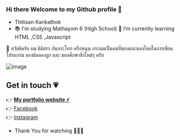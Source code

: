 ### Hi there Welcome to my Github profile 👋
- Thitisan Kankathok
- :books: I'm studying Mathayom 6 (High School)
🌱 I’m currently learning HTML ,CSS ,Javascript

:raising_hand: สวัสดีครับ ผม ธิติสรร กันกระโทก หรือหนุน กระผมเป็นคนที่ชอบและหลงไหลในการเขียนโปรแกรม ลองผิดลองถูก และ ชอบศึกษาสิ่งใหม่ๆ ครับ


![image](https://www.img.in.th/images/a3aa27af570906570e831df5fa129851.jpg)


## Get in touch :heartpulse:
:point_right: **[My portfolio website :zap:](https://noontts.github.io/)**<br>
:point_right: [Facebook](https://www.facebook.com/profile.php?id=100003297360023)<br>
:point_right: [Instagram](https://www.instagram.com/stt.enenon_/)<br>
- Thank You for watching :muscle::muscle::muscle:
<!--
**noontts/noontts** is a ✨ _special_ ✨ repository because its `README.md` (this file) appears on your GitHub profile.

Here are some ideas to get you started:

- 🔭 I’m currently working on ...
- 🌱 I’m currently learning ...
- 👯 I’m looking to collaborate on ...
- 🤔 I’m looking for help with ...
- 💬 Ask me about ...
- 😄 Pronouns: ...
- ⚡ Fun fact: ...
-->
